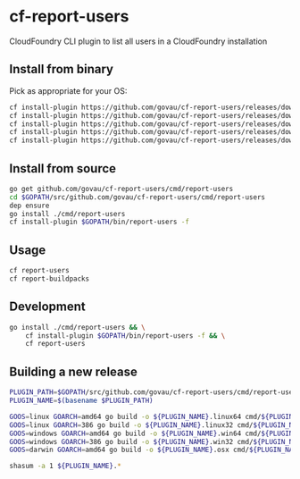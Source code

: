 # cf-report-users

CloudFoundry CLI plugin to list all users in a CloudFoundry installation

## Install from binary

Pick as appropriate for your OS:

```bash
cf install-plugin https://github.com/govau/cf-report-users/releases/download/v0.4.0/report-users.linux32
cf install-plugin https://github.com/govau/cf-report-users/releases/download/v0.4.0/report-users.linux64
cf install-plugin https://github.com/govau/cf-report-users/releases/download/v0.4.0/report-users.osx
cf install-plugin https://github.com/govau/cf-report-users/releases/download/v0.4.0/report-users.win32
cf install-plugin https://github.com/govau/cf-report-users/releases/download/v0.4.0/report-users.win64
```

## Install from source

```bash
go get github.com/govau/cf-report-users/cmd/report-users
cd $GOPATH/src/github.com/govau/cf-report-users/cmd/report-users
dep ensure
go install ./cmd/report-users
cf install-plugin $GOPATH/bin/report-users -f
```

## Usage

```bash
cf report-users
cf report-buildpacks
```

## Development

```bash
go install ./cmd/report-users && \
    cf install-plugin $GOPATH/bin/report-users -f && \
    cf report-users
```

## Building a new release

```bash
PLUGIN_PATH=$GOPATH/src/github.com/govau/cf-report-users/cmd/report-users
PLUGIN_NAME=$(basename $PLUGIN_PATH)

GOOS=linux GOARCH=amd64 go build -o ${PLUGIN_NAME}.linux64 cmd/${PLUGIN_NAME}/${PLUGIN_NAME}.go
GOOS=linux GOARCH=386 go build -o ${PLUGIN_NAME}.linux32 cmd/${PLUGIN_NAME}/${PLUGIN_NAME}.go
GOOS=windows GOARCH=amd64 go build -o ${PLUGIN_NAME}.win64 cmd/${PLUGIN_NAME}/${PLUGIN_NAME}.go
GOOS=windows GOARCH=386 go build -o ${PLUGIN_NAME}.win32 cmd/${PLUGIN_NAME}/${PLUGIN_NAME}.go
GOOS=darwin GOARCH=amd64 go build -o ${PLUGIN_NAME}.osx cmd/${PLUGIN_NAME}/${PLUGIN_NAME}.go

shasum -a 1 ${PLUGIN_NAME}.*
```
